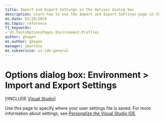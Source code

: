 ```yaml
---
title: Import and Export Settings in the Options dialog box
description: Learn how to use the Import and Export Settings page in the Environment section to specify where your user settings file is saved.
ms.date: 03/28/2019
ms.topic: reference
f1_keywords:
- VS.ToolsOptionsPages.Environment.Profiles
author: ghogen
ms.author: ghogen
manager: jmartens
ms.subservice: vs-ide-general
---
```

# Options dialog box: Environment \> Import and Export Settings

 [!INCLUDE [Visual Studio](~/includes/applies-to-version/vs-windows-only.md)]

Use this page to specify where your user settings file is saved. For more information about settings, see [Personalize the Visual Studio IDE](../../ide/personalizing-the-visual-studio-ide.md).